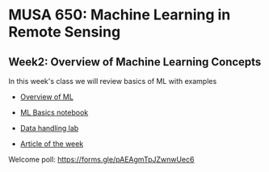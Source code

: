 # MUSA 650: Machine Learning in Remote Sensing

## Week2: Overview of Machine Learning Concepts

In this week's class we will review basics of ML with examples

- [Overview of ML](w1_MUSA650-MLIntro.pdf)
- [ML Basics notebook](ml_basics_1.ipynb)
- [Data handling lab](lab.ipynb)

- [Article of the week](https://www.nature.com/articles/d41586-019-02307-y)

Welcome poll: https://forms.gle/pAEAgmTpJZwnwUec6
